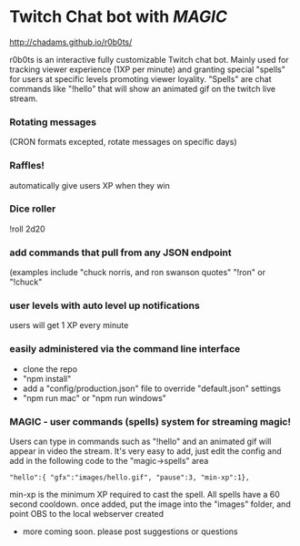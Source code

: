 # Twitch Chat bot with *MAGIC*
http://chadams.github.io/r0b0ts/

r0b0ts is an interactive fully customizable Twitch chat bot. Mainly used for tracking viewer experience (1XP per minute) and granting special "spells" for users at specific levels promoting viewer loyality. "Spells" are chat commands like "!hello" that will show an animated gif on the twitch live stream. 


### Rotating messages 
(CRON formats excepted, rotate messages on specific days)

### Raffles!
automatically give users XP when they win

### Dice roller
!roll 2d20

### add commands that pull from any JSON endpoint 
(examples include "chuck norris, and ron swanson quotes"
"!ron" or "!chuck"

### user levels with auto level up notifications
users will get 1 XP every minute

### easily administered via the command line interface
- clone the repo
- "npm install"
- add a "config/production.json" file to override "default.json" settings
- "npm run mac" or "npm run windows"

### MAGIC - user commands (spells) system for streaming magic! 
Users can type in commands such as "!hello" and an animated gif will appear in video the stream. 
It's very easy to add, just edit the config and add in the following code to the "magic->spells" area

    "hello":{ "gfx":"images/hello.gif", "pause":3, "min-xp":1},
    
min-xp is the minimum XP required to cast the spell. All spells have a 60 second cooldown. once added, put the image into the "images" folder, and point OBS to the local webserver created 

- more coming soon. please post suggestions or questions
